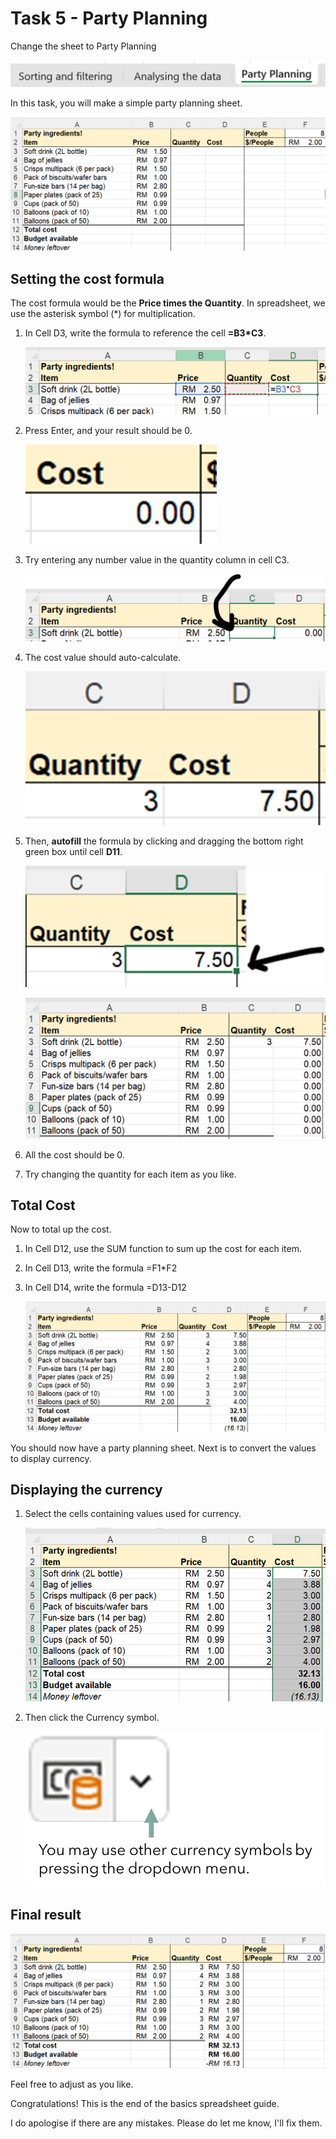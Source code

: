 # Task 5 - Party Planning

Change the sheet to Party Planning

![alt text](image-17.png)

In this task, you will make a simple party planning sheet.

![alt text](image-18.png)

## Setting the cost formula

The cost formula would be the **Price times the Quantity**.
In spreadsheet, we use the asterisk symbol (*) for multiplication.

1. In Cell D3, write the formula to reference the cell **=B3*C3**.

    ![alt text](image-19.png)

1. Press Enter, and your result should be 0.

    ![alt text](image-20.png)

1. Try entering any number value in the quantity column in cell C3.

    ![alt text](image-21.png)

1. The cost value should auto-calculate.

    ![alt text](image-22.png)


1.  Then, **autofill** the formula by clicking and dragging the bottom right green box until cell **D11**.

    ![alt text](image-23.png)

    ![alt text](image-24.png)

1. All the cost should be 0.
1. Try changing the quantity for each item as you like.


## Total Cost

Now to total up the cost.

1. In Cell D12, use the SUM function to sum up the cost for each item.
1. In Cell D13, write the formula =F1*F2
1. In Cell D14, write the formula =D13-D12

    ![alt text](image-25.png)

You should now have a party planning sheet.
Next is to convert the values to display currency.

## Displaying the currency

1. Select the cells containing values used for currency. 

    ![alt text](image-27.png)

1. Then click the Currency symbol.

    ![alt text](image-26.png)


## Final result

![alt text](image-28.png)

Feel free to adjust as you like.

Congratulations! This is the end of the basics spreadsheet guide.

I do apologise if there are any mistakes. Please do let me know, I'll fix them.
